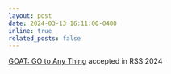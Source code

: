 ```yaml
---
layout: post
date: 2024-03-13 16:11:00-0400
inline: true
related_posts: false
---
```


[GOAT: GO to Any Thing](https://arxiv.org/abs/2311.06430) accepted in RSS 2024